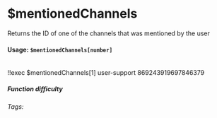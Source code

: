 # $mentionedChannels
Returns the ID of one of the channels that was mentioned by the user

#### Usage: `$mentionedChannels[number]`
<br/>
<discord-messages>
	<discord-message :bot="false" role-color="#ffcc9a" author="Member">
		!!exec $mentionedChannels[1] <mention type="channel">user-support</mention>
	</discord-message>
	<discord-message :bot="true" role-color="#0099ff" author="Custom Command" avatar="https://media.discordapp.net/avatars/725721249652670555/781224f90c3b841ba5b40678e032f74a.webp">
		869243919697846379
	</discord-message>
</discord-messages>

##### Function difficulty <Badge type="tip" text="Easy" vertical="middle" /> 
###### Tags: <Badge type="tip" text="Mentioned" vertical="middle" /> <Badge type="tip" text="Channel Mention" vertical="middle" /> <Badge type="tip" text="Ping" vertical="middle" /> <Badge type="tip" text="Channel Ping" vertical="middle" />
